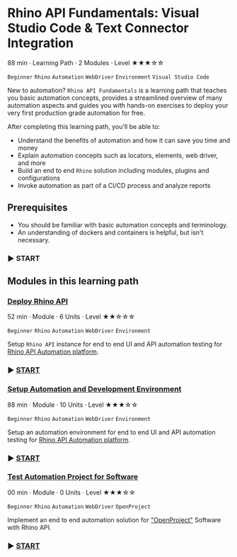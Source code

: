 # Rhino API Fundamentals: Visual Studio Code & Text Connector Integration

88 min · Learning Path · 2 Modules · Level ★★★☆☆

`Beginner` `Rhino` `Automation` `WebDriver` `Environment` `Visual Studio Code`  

New to automation? `Rhino API Fundamentals` is a learning path that teaches you basic automation concepts, provides
a streamlined overview of many automation aspects and guides you with hands-on exercises to deploy your very first
production grade automation for free.  

After completing this learning path, you'll be able to:

* Understand the benefits of automation and how it can save you time and money
* Explain automation concepts such as locators, elements, web driver, and more
* Build an end to end `Rhino` solution including modules, plugins and configurations
* Invoke automation as part of a CI/CD process and analyze reports

## Prerequisites

* You should be familiar with basic automation concepts and terminology.
* An understanding of dockers and containers is helpful, but isn't necessary.

### :arrow_forward: START

## Modules in this learning path

### [Deploy Rhino API](./Walkthrough.DeployRhinoApi/00.Module.md)

52 min · Module · 6 Units · Level ★★☆☆☆

`Beginner` `Rhino` `Automation` `WebDriver` `Environment`

Setup `Rhino API` instance for end to end UI and API automation testing for [Rhino API Automation platform](https://github.com/savanna-projects/rhino-agent).

### :arrow_forward: [START](./Walkthrough.DeployRhinoApi/00.Module.md)

### [Setup Automation and Development Environment](./Tutorials.SetupEnvironment/00.Module.md)

88 min · Module · 10 Units · Level ★★★☆☆

`Beginner` `Rhino` `Automation` `WebDriver` `Environment`

Setup an automation environment for end to end UI and API automation testing for [Rhino API Automation platform](https://github.com/savanna-projects/rhino-agent).

### :arrow_forward: [START](./Tutorials.SetupEnvironment/00.Module.md)

### [Test Automation Project for Software](./Tutorials.OpenProject/00.Module.md)

00 min · Module · 0 Units · Level ★★★☆☆

`Beginner` `Rhino` `Automation` `WebDriver` `OpenProject`

Implement an end to end automation solution for ["OpenProject"](https://www.openproject.org) Software with Rhino API.

### :arrow_forward: [START](./Tutorials.OpenProject/00.Module.md)
